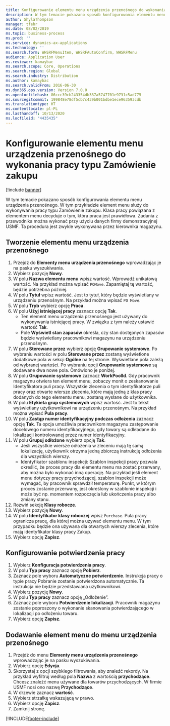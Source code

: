 ```yaml
---
title: Konfigurowanie elementu menu urządzenia przenośnego do wykonania pracy typu Zamówienie zakupu
description: W tym temacie pokazano sposób konfigurowania elementu menu urządzenia przenośnego.
author: ShylaThompson
manager: tfehr
ms.date: 08/02/2019
ms.topic: business-process
ms.prod: ''
ms.service: dynamics-ax-applications
ms.technology: ''
ms.search.form: WHSRFMenuItem, WHSRFAutoConfirm, WHSRFMenu
audience: Application User
ms.reviewer: kamaybac
ms.search.scope: Core, Operations
ms.search.region: Global
ms.search.industry: Distribution
ms.author: kamaybac
ms.search.validFrom: 2016-06-30
ms.dyn365.ops.version: Version 7.0.0
ms.openlocfilehash: 86ccc39cb243354db337a5747701e9731c5ad775
ms.sourcegitcommit: 199848e78df5cb7c439b001bdbe1ece963593cdb
ms.translationtype: HT
ms.contentlocale: pl-PL
ms.lasthandoff: 10/13/2020
ms.locfileid: "4435435"
---
```

# <a name="set-up-a-mobile-device-menu-item-for-completing-work-of-type-purchase-order"></a>Konfigurowanie elementu menu urządzenia przenośnego do wykonania pracy typu Zamówienie zakupu

[!include [banner](../../includes/banner.md)]

W tym temacie pokazano sposób konfigurowania elementu menu urządzenia przenośnego. W tym przykładzie element menu służy do wykonywania pracy typu Zamówienie zakupu. Klasa pracy powiązana z elementem menu decyduje o tym, która praca jest prawidłowa. Zadania z przewodnika można wykonać przy użyciu danych firmy demonstracyjnej USMF. Ta procedura jest zwykle wykonywana przez kierownika magazynu.


## <a name="create-a-mobile-device-menu-item"></a>Tworzenie elementu menu urządzenia przenośnego
1. Przejdź do **Elementy menu urządzenia przenośnego** wprowadzając je na pasku wyszukiwania.
2. Wybierz pozycję **Nowy**.
3. W polu **Nazwa elementu menu** wpisz wartość. Wprowadź unikatową wartość. Na przykład można wpisać `POMove`. Zapamiętaj tę wartość, będzie potrzebna później.  
4. W polu **Tytuł** wpisz wartość. Jest to tytuł, który będzie wyświetlany w urządzeniu przenośnym. Na przykład można wpisać `PO Move`.  
5. W polu **Tryb** wybierz opcję **Praca**.
6. W polu **Użyj istniejącej pracy** zaznacz opcję **Tak**.
    - Ten element menu urządzenia przenośnego jest używany do wykonywania istniejącej pracy. W związku z tym należy ustawić wartość **Tak**.  
    - Pole **Wyświetl stan zapasów** określa, czy stan dostępnych zapasów będzie wyświetlany pracownikowi magazynu na urządzeniu przenośnym.  
7. W polu **Sterowane przez** wybierz opcję **Grupowanie systemowe**. Po wybraniu wartości w polu **Sterowane przez** zostaną wyświetlone dodatkowe pola w sekcji **Ogólne** na tej stronie. Wyświetlane pola zależą od wybranej wartości. Po wybraniu opcji **Grupowanie systemowe** są dodawane dwa nowe pola. Omówiono je poniżej.  
8. W polu **Grupowanie systemowe** zaznacz **WorkPoolId**. Gdy pracownik magazynu otwiera ten element menu, zobaczy monit o zeskanowanie Identyfikatora puli pracy. Wszystkie zlecenia o tym identyfikatorze puli pracy oraz otwarte wiersze zlecenia, które mają jedną z klas pracy dodanych do tego elementu menu, zostaną wysłane do użytkownika.  
9. W polu **Etykieta grup systemowych** wpisz wartość. Jest to tekst wyświetlany użytkownikowi na urządzeniu przenośnym. Na przykład można wpisać **Pula pracy**.  
10. W polu **Zastąp numer identyfikacyjny podczas odłożenia** zaznacz opcję **Tak**. Ta opcja umożliwia pracownikom magazynu zastępowanie docelowego numeru identyfikacyjnego, gdy towary są odkładane do lokalizacji kontrolowanej przez numer identyfikacyjny.  
11. W polu **Grupuj odłożone** wybierz opcję **Tak**.
    - Jeśli wszystkie wiersze odłożenia w zleceniu mają tę samą lokalizację, użytkownik otrzyma jedną zbiorczą instrukcję odłożenia dla wszystkich wierszy. 
    - Identyfikator szablonu inspekcji: Szablon inspekcji pracy pozwala określić, że proces pracy dla elementu menu ma zostać przerwany, aby można było wykonać inną operację. Na przykład jeśli element menu dotyczy pracy przychodzącej, szablon inspekcji może wymagać, by pracownik sprawdził temperaturę. Punkt, w którym proces zostanie przerwany, jest określony w szablonie inspekcji i może być np. momentem rozpoczęcia lub ukończenia pracy albo zmiany stanu.  
12. Rozwiń sekcję **Klasy robocze**.
13. Wybierz pozycję **Nowy**.
14. W polu **Identyfikator klasy roboczej** wpisz `Purchase`. Pula pracy ogranicza pracę, dla której można używać elementu menu. W tym przypadku będzie ona używana dla otwartych wierszy zlecenia, które mają identyfikator klasy pracy Zakup.  
15. Wybierz opcję **Zapisz**.

## <a name="set-up-work-confirmation"></a>Konfigurowanie potwierdzenia pracy
1. Wybierz **Konfiguracja potwierdzenia pracy**.
2. W polu **Typ pracy** zaznacz opcję **Pobierz**.
3. Zaznacz pole wyboru **Automatyczne potwierdzenie**. Instrukcja pracy o typie pracy Pobranie zostanie potwierdzona automatycznie. Ta instrukcja nie będzie przedstawiana użytkownikowi.  
4. Wybierz pozycję **Nowy**.
5. W polu **Typ pracy** zaznacz opcję „Odłożenie”.
6. Zaznacz pole wyboru **Potwierdzenie lokalizacji**. Pracownik magazynu zostanie poproszony o wykonanie skanowania potwierdzającego w lokalizacji po odłożeniu towaru.  
7. Wybierz opcję **Zapisz**.

## <a name="add-the-menu-item-to-a-mobile-device-menu"></a>Dodawanie element menu do menu urządzenia przenośnego
1. Przejdź do menu **Elementy menu urządzenia przenośnego** wprowadzając je na pasku wyszukiwania.
2. Wybierz opcję **Edycja**.
3. Skorzystaj z opcji szybkiego filtrowania, aby znaleźć rekordy. Na przykład wyfiltruj według pola **Nazwa** z wartością **przychodzące**. Chcesz znaleźć menu używane dla towarów przychodzących. W firmie USMF nosi ono nazwę **Przychodzące**.  
4. W drzewie zaznacz **wartość**.
5. Wybierz strzałkę wskazującą w prawo.
6. Wybierz opcję **Zapisz**.
7. Zamknij stronę.


[!INCLUDE[footer-include](../../../includes/footer-banner.md)]
